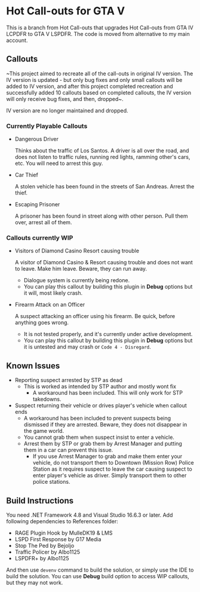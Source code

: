 # Hot Call-outs for GTA V

This is a branch from Hot Call-outs that upgrades Hot Call-outs from GTA IV LCPDFR to GTA V LSPDFR. The code is moved from alternative to my main account.

## Callouts

~This project aimed to recreate all of the call-outs in original IV version. The IV version is updated - but only bug fixes and only small callouts will be added to IV version, and after this project completed recreation and successfully added 10 callouts based on completed callouts, the IV version will only receive bug fixes, and then, dropped~.

IV version are no longer maintained and dropped.

### Currently Playable Callouts

- Dangerous Driver

  Thinks about the traffic of Los Santos. A driver is all over the road, and does not listen to traffic rules, running red lights, ramming other's cars, etc. You will need to arrest this guy.

- Car Thief

  A stolen vehicle has been found in the streets of San Andreas. Arrest the thief.

- Escaping Prisoner

  A prisoner has been found in street along with other person. Pull them over, arrest all of them.

### Callouts currently WIP

* Visitors of Diamond Casino Resort causing trouble

  A visitor of Diamond Casino & Resort causing trouble and does not want to leave. Make him leave. Beware, they can run away.

  * Dialogue system is currently being redone.
  * You can play this callout by building this plugin in **Debug** options but it will, most likely crash.
  
* Firearm Attack on an Officer

  A suspect attacking an officer using his firearm. Be quick, before anything goes wrong.

  * It is not tested properly, and it's currently under active development.
  * You can play this callout by building this plugin in **Debug** options but it is untested and may crash or `Code 4 - Disregard`.

## Known Issues

* Reporting suspect arrested by STP as dead
  * This is worked as intended by STP author and mostly wont fix
    * A workaround has been included. This will only work for STP takedowns.
* Suspect returning their vehicle or drives player's vehicle when callout ends
  * A workaround has been included to prevent suspects being dismissed if they are arrested. Beware, they does not disappear in the game world.
  * You cannot grab them when suspect insist to enter a vehicle.
  * Arrest them by STP or grab them by Arrest Manager and putting them in a car can prevent this issue.
    * If you use Arrest Manager to grab and make them enter your vehicle, do not transport them to Downtown (Mission Row) Police Station as it requires suspect to leave the car causing suspect to enter player's vehicle as driver. Simply transport them to other police stations.

## Build Instructions

You need .NET Framework 4.8 and Visual Studio 16.6.3 or later. Add following dependencies to References folder:

* RAGE Plugin Hook by MulleDK19 & LMS
* LSPD First Response by G17 Media
* Stop The Ped by BejoIjo
* Traffic Policer by Albo1125
* LSPDFR+ by Albo1125

And then use `devenv` command to build the solution, or simply use the IDE to build the solution. You can use **Debug** build option to access WIP callouts, but they may not work.
